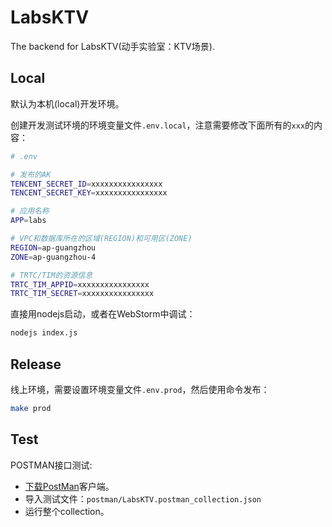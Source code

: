 # LabsKTV

The backend for LabsKTV(动手实验室：KTV场景).

## Local

默认为本机(local)开发环境。

创建开发测试环境的环境变量文件`.env.local`，注意需要修改下面所有的`xxx`的内容：

```bash
# .env

# 发布的AK
TENCENT_SECRET_ID=xxxxxxxxxxxxxxxx
TENCENT_SECRET_KEY=xxxxxxxxxxxxxxxx

# 应用名称
APP=labs

# VPC和数据库所在的区域(REGION)和可用区(ZONE)
REGION=ap-guangzhou
ZONE=ap-guangzhou-4

# TRTC/TIM的资源信息
TRTC_TIM_APPID=xxxxxxxxxxxxxxxx
TRTC_TIM_SECRET=xxxxxxxxxxxxxxxx
```

直接用nodejs启动，或者在WebStorm中调试：

```bash
nodejs index.js
```

## Release

线上环境，需要设置环境变量文件`.env.prod`，然后使用命令发布：

```bash
make prod
```

## Test

POSTMAN接口测试:

* [下载PostMan](https://www.postman.com/downloads/)客户端。
* 导入测试文件：`postman/LabsKTV.postman_collection.json `
* 运行整个collection。

